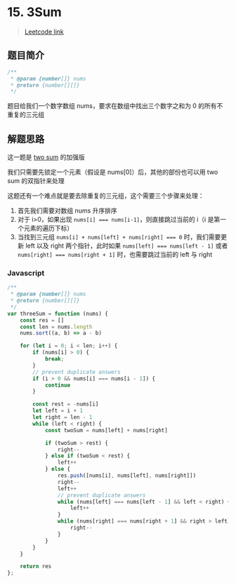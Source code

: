 # 15. 3Sum

> [Leetcode link](https://leetcode.com/problems/3sum)

## 题目简介

```js
/**
 * @param {number[]} nums
 * @return {number[][]}
 */
```

题目给我们一个数字数组 nums，要求在数组中找出三个数字之和为 0 的所有不重复的三元组

## 解题思路

这一题是 [two sum](../easy/1.md) 的加强版

我们只需要先锁定一个元素（假设是 nums[0]）后，其他的部份也可以用 two sum 的双指针来处理

这题还有一个难点就是要去除重复的三元组，这个需要三个步骤来处理：

1. 首先我们需要对数组 nums 升序排序
2. 对于 i>0，如果出现 `nums[i] === nums[i-1]`，则直接跳过当前的 i（i 是第一个元素的遍历下标）
3. 当找到三元组 `nums[i] + nums[left] + nums[right] === 0` 时，我们需要更新 left 以及 right 两个指针，此时如果 `nums[left] === nums[left - 1]` 或者 `nums[right] === nums[right + 1]` 时，也需要跳过当前的 left 与 right

### Javascript

```javascript
/**
 * @param {number[]} nums
 * @return {number[][]}
 */
var threeSum = function (nums) {
    const res = []
    const len = nums.length
    nums.sort((a, b) => a - b)

    for (let i = 0; i < len; i++) {
        if (nums[i] > 0) {
            break;
        }
        // prevent duplicate answers
        if (i > 0 && nums[i] === nums[i - 1]) {
            continue
        }

        const rest = -nums[i]
        let left = i + 1
        let right = len - 1
        while (left < right) {
            const twoSum = nums[left] + nums[right]

            if (twoSum > rest) {
                right--
            } else if (twoSum < rest) {
                left++
            } else {
                res.push([nums[i], nums[left], nums[right]])
                right--
                left++
                // prevent duplicate answers
                while (nums[left] === nums[left - 1] && left < right) {
                    left++
                }
                while (nums[right] === nums[right + 1] && right > left) {
                    right--
                }
            }
        }
    }

    return res
};
```